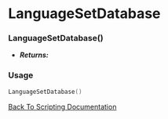 # LanguageSetDatabase

### LanguageSetDatabase()
- ***Returns:*** 

### Usage

```Lua
LanguageSetDatabase()
```


[Back To Scripting Documentation](../README.md)
